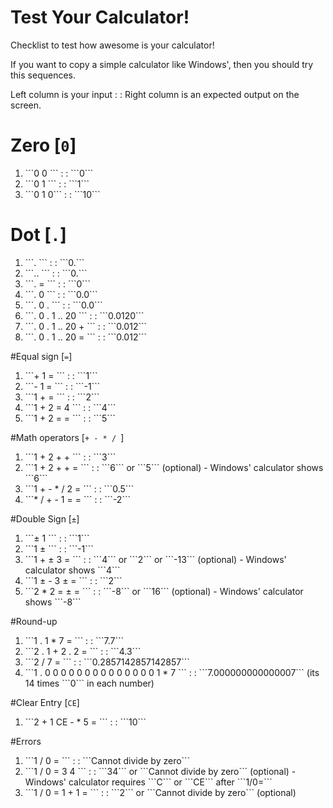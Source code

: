 # Test Your Calculator!
Checklist to test how awesome is your calculator!

<p>If you want to copy a simple calculator like Windows', then you should try this sequences.</p>

<p> Left column is your input  : : Right column is an expected output on the screen. </p>

# Zero [```0```]
  <ol>
    <li>```0 0 ``` : : ```0```</li>
    <li>```0 1 ``` : : ```1```</li>
    <li>```0 1 0``` : : ```10```</li>
  </ol>

# Dot [```.```]
   <ol>
    <li>```. ``` : : ```0.```</li>
    <li>```.. ``` : : ```0.```</li>
    <li>```. = ``` : : ```0```</li>
    <li>```. 0 ``` : : ```0.0```</li>
    <li>```. 0 . ``` : : ```0.0```</li>
    <li>```. 0 . 1 .. 20 ``` : : ```0.0120```</li>
    <li>```. 0 . 1 .. 20 + ``` : : ```0.012```</li>
    <li>```. 0 . 1 .. 20 = ``` : : ```0.012```</li>
  </ol>

#Equal sign [```=```]
  <ol>
    <li>```+ 1 = ``` : : ```1```</li>
    <li>```- 1 = ``` : : ```-1```</li>
    <li>```1 + = ``` : : ```2```</li>
    <li>```1 + 2 = 4 ``` : : ```4```</li>
    <li>```1 + 2 = = ``` : : ```5```</li>
  </ol>

#Math operators [```+ - * / ```]
  <ol>
    <li>```1 + 2 + + ``` : : ```3```</li>
    <li>```1 + 2 + + = ``` : : ```6``` or ```5``` (optional) - Windows' calculator shows ```6``` </li>
    <li>```1 + - * / 2 = ``` : : ```0.5```</li>
    <li>```* / + - 1 = = ``` : : ```-2```</li>
  </ol>

#Double Sign [```±```]
  <ol>
    <li>```± 1 ``` : : ```1```</li>
    <li>```1 ± ``` : : ```-1```</li>
    <li>```1 + ± 3 = ``` : : ```4``` or ```2``` or ```-13``` (optional) - Windows' calculator shows ```4``` </li>
    <li>```1 ± - 3 ± = ``` : : ```2```</li>
    <li>```2 * 2 = ± = ``` : : ```-8``` or ```16``` (optional) - Windows' calculator shows ```-8``` </li>
  </ol>

#Round-up
  <ol>
    <li>```1 . 1 * 7  = ``` : : ```7.7```</li>
    <li>```2 . 1 + 2 . 2 = ``` : : ```4.3```</li>
    <li>```2 / 7 = ``` : : ```0.2857142857142857```</li>
    <li>```1 . 0 0 0 0 0 0 0 0 0 0 0 0 0 0 1  * 7 ``` : : ```7.000000000000007``` (its 14 times ```0``` in each number)</li>
  </ol>

#Clear Entry [```CE```]
  <ol>
    <li>```2 + 1 CE - * 5 = ``` : : ```10```</li>
  </ol>
  
#Errors
  <ol>
    <li>```1 / 0 = ``` : : ```Cannot divide by zero```</li>
    <li>```1 / 0 = 3 4 ``` : : ```34``` or ```Cannot divide by zero``` (optional) - Windows' calculator requires ```C```  or ```CE```  after ```1/0=``` </li>
    <li>```1 / 0 = 1 + 1 = ``` : : ```2``` or ```Cannot divide by zero``` (optional)</li>
  </ol>  
